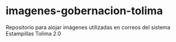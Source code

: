 # imagenes-gobernacion-tolima
Repositorio para alojar imágenes utilizadas en correos del sistema Estampillas Tolima 2.0
